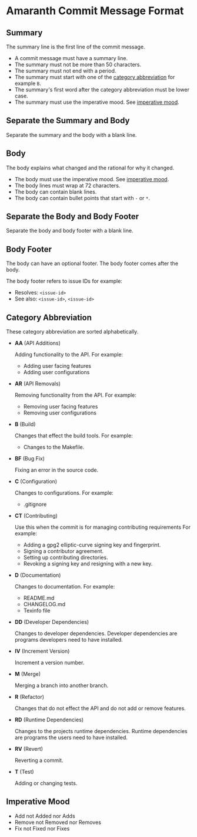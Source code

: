# Amaranth Commit Message Format

## Summary

The summary line is the first line of the commit message.

- A commit message must have a summary line.
- The summary must not be more than 50 characters.
- The summary must not end with a period.
- The summary must start with one of the [category abbreviation](#category-abbreviation) for example `B`.
- The summary's first word after the category abbreviation must be lower case.
- The summary must use the imperative mood.  See [imperative mood](#imperative-mood).

## Separate the Summary and Body

Separate the summary and the body with a blank line.

## Body

The body explains what changed and the rational for why it changed.

- The body must use the imperative mood.  See [imperative mood](#imperative-mood).
- The body lines must wrap at 72 characters.
- The body can contain blank lines.
- The body can contain bullet points that start with `-` or `*`.

## Separate the Body and Body Footer

Separate the body and body footer with a blank line.

## Body Footer

The body can have an optional footer.  The body footer comes after the body.

The body footer refers to issue IDs for example:
- Resolves: `<issue-id>`
- See also: `<issue-id>`, `<issue-id>`

## Category Abbreviation

These category abbreviation are sorted alphabetically.

- **AA** (API Additions)

    Adding functionality to the API.  For example:

    - Adding user facing features
    - Adding user configurations

- **AR** (API Removals)

    Removing functionality from the API. For example:

    - Removing user facing features
    - Removing user configurations

- **B** (Build)

    Changes that effect the build tools.  For example:

    - Changes to the Makefile.

- **BF** (Bug Fix)

    Fixing an error in the source code.

- **C** (Configuration)

    Changes to configurations.  For example:

    - .gitignore

- **CT** (Contributing)

    Use this when the commit is for managing contributing requirements  For example:

    - Adding a gpg2 elliptic-curve signing key and fingerprint.
    - Signing a contributor agreement.
    - Setting up contributing directories.
    - Revoking a signing key and resigning with a new key.

- **D** (Documentation)

    Changes to documentation.  For example:

    - README.md
    - CHANGELOG.md
    - Texinfo file

- **DD** (Developer Dependencies)

    Changes to developer dependencies.  Developer dependencies are
    programs developers need to have installed.

- **IV** (Increment Version)

    Increment a version number.

- **M** (Merge)

    Merging a branch into another branch.

- **R** (Refactor)

    Changes that do not effect the API and do not add or remove features.

- **RD** (Runtime Dependencies)

    Changes to the projects runtime dependencies.  Runtime dependencies
    are programs the users need to have installed.

- **RV** (Revert)

    Reverting a commit.

- **T** (Test)

    Adding or changing tests.

## Imperative Mood

- Add not Added nor Adds
- Remove not Removed nor Removes
- Fix not Fixed nor Fixes
